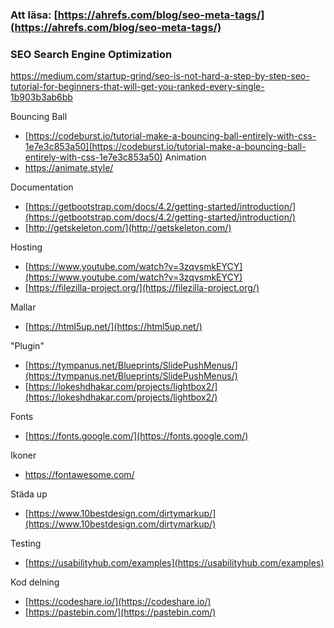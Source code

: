 ### Att läsa: [https://ahrefs.com/blog/seo-meta-tags/](https://ahrefs.com/blog/seo-meta-tags/)


### SEO Search Engine Optimization
https://medium.com/startup-grind/seo-is-not-hard-a-step-by-step-seo-tutorial-for-beginners-that-will-get-you-ranked-every-single-1b903b3ab6bb


Bouncing Ball
- [https://codeburst.io/tutorial-make-a-bouncing-ball-entirely-with-css-1e7e3c853a50](https://codeburst.io/tutorial-make-a-bouncing-ball-entirely-with-css-1e7e3c853a50)
Animation
- https://animate.style/

Documentation
- [https://getbootstrap.com/docs/4.2/getting-started/introduction/](https://getbootstrap.com/docs/4.2/getting-started/introduction/)
- [http://getskeleton.com/](http://getskeleton.com/)

Hosting
- [https://www.youtube.com/watch?v=3zqvsmkEYCY](https://www.youtube.com/watch?v=3zqvsmkEYCY)
- [https://filezilla-project.org/](https://filezilla-project.org/)

Mallar
- [https://html5up.net/](https://html5up.net/)

&quot;Plugin&quot;
- [https://tympanus.net/Blueprints/SlidePushMenus/](https://tympanus.net/Blueprints/SlidePushMenus/)
- [https://lokeshdhakar.com/projects/lightbox2/](https://lokeshdhakar.com/projects/lightbox2/)

Fonts
- [https://fonts.google.com/](https://fonts.google.com/)

Ikoner
- https://fontawesome.com/

Städa up
- [https://www.10bestdesign.com/dirtymarkup/](https://www.10bestdesign.com/dirtymarkup/)

Testing
- [https://usabilityhub.com/examples](https://usabilityhub.com/examples)

Kod delning

- [https://codeshare.io/](https://codeshare.io/)
- [https://pastebin.com/](https://pastebin.com/)
